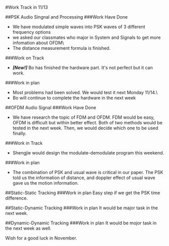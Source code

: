 #Work Track in 11/13

##PSK Audio Singnal and Processing
###Work Have Done
* We have modulated simple waves into PSK waves of 3 different frequency options 
* we asked our classmates who major in System and Signals to get more infomation about OFDM\
* The distance measurement formula is finished.


###Work on Track
* _**[New!]**_ Bo has finished the hardware part. It's not perfect but it can work. 

###Work in plan
* Most problems had been solved. We would test it next Monday 11/14.\
* Bo will continue to complete the hardware in the next week

##OFDM Audio Signal
###Work Have Done
*  We have research the topic of FDM and OFDM. FDM would be easy, OFDM is difficult but within better effect. Both of two methods would be tested in the next week. Then, we would decide which one to be used finally.

###Work in Track
*  Shengjie would design the modulate-demodulate program this weekend.

###Work in plan
* The combination of PSK and usual wave is critical in our paper. The PSK told us the information of distance, 
and doppler effect of usual wave gave us the motion information.


##Static-Static Tracking
###Work in plan
Easy step if we get the PSK time difference.

##Static-Dynamic Tracking
###Work in plan
It would be major task in the next week.

##Dynamic-Dynamic Tracking
###Work in plan
It would be mojor task in the next week as well.

Wish for a good luck in November.

